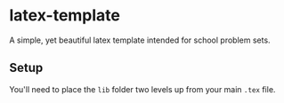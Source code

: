 # latex-template

A simple, yet beautiful latex template intended for school problem sets.

## Setup
You'll need to place the `lib` folder two levels up from your main `.tex` file.

